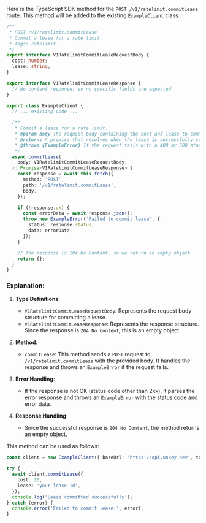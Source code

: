 Here is the TypeScript SDK method for the `POST /v1/ratelimit.commitLease` route. This method will be added to the existing `ExampleClient` class.

```typescript
/**
 * POST /v1/ratelimit.commitLease
 * Commit a lease for a rate limit.
 * Tags: ratelimit
 */
export interface V1RatelimitCommitLeaseRequestBody {
  cost: number;
  lease: string;
}

export interface V1RatelimitCommitLeaseResponse {
  // No content response, so no specific fields are expected
}

export class ExampleClient {
  // ... existing code ...

  /**
   * Commit a lease for a rate limit.
   * @param body The request body containing the cost and lease to commit.
   * @returns A promise that resolves when the lease is successfully committed.
   * @throws {ExampleError} If the request fails with a 400 or 500 status code.
   */
  async commitLease(
    body: V1RatelimitCommitLeaseRequestBody,
  ): Promise<V1RatelimitCommitLeaseResponse> {
    const response = await this.fetch({
      method: 'POST',
      path: '/v1/ratelimit.commitLease',
      body,
    });

    if (!response.ok) {
      const errorData = await response.json();
      throw new ExampleError('Failed to commit lease', {
        status: response.status,
        data: errorData,
      });
    }

    // The response is 204 No Content, so we return an empty object
    return {};
  }
}
```

### Explanation:
1. **Type Definitions**:
   - `V1RatelimitCommitLeaseRequestBody`: Represents the request body structure for committing a lease.
   - `V1RatelimitCommitLeaseResponse`: Represents the response structure. Since the response is `204 No Content`, this is an empty object.

2. **Method**:
   - `commitLease`: This method sends a `POST` request to `/v1/ratelimit.commitLease` with the provided body. It handles the response and throws an `ExampleError` if the request fails.

3. **Error Handling**:
   - If the response is not OK (status code other than 2xx), it parses the error response and throws an `ExampleError` with the status code and error data.

4. **Response Handling**:
   - Since the successful response is `204 No Content`, the method returns an empty object.

This method can be used as follows:

```typescript
const client = new ExampleClient({ baseUrl: 'https://api.unkey.dev', token: 'your-token' });

try {
  await client.commitLease({
    cost: 10,
    lease: 'your-lease-id',
  });
  console.log('Lease committed successfully');
} catch (error) {
  console.error('Failed to commit lease:', error);
}
```